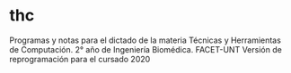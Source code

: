 # thc
Programas y notas para el dictado de la materia Técnicas y Herramientas de Computación. 2° año de Ingeniería Biomédica. FACET-UNT
Versión de reprogramación para el cursado 2020
